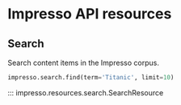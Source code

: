 # Impresso API resources

## Search

Search content items in the Impresso corpus.

```python
impresso.search.find(term='Titanic', limit=10)
```

::: impresso.resources.search.SearchResource